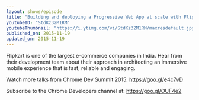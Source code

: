 ```yaml
---
layout: shows/episode
title: "Building and deploying a Progressive Web App at scale with Flipkart (Chrome Dev Summit 2015)"
youtubeID: "StdKz32M1RM"
youtubeThumbnail: "https://i.ytimg.com/vi/StdKz32M1RM/maxresdefault.jpg"
published_on: 2015-11-19
updated_on: 2015-11-19
---
```


Flipkart is one of the largest e-commerce companies in India. Hear from their development team about their approach in architecting an immersive mobile experience that is fast, reliable and engaging.

Watch more talks from Chrome Dev Summit 2015: https://goo.gl/e4c7vD

Subscribe to the Chrome Developers channel at: https://goo.gl/OUF4e2
